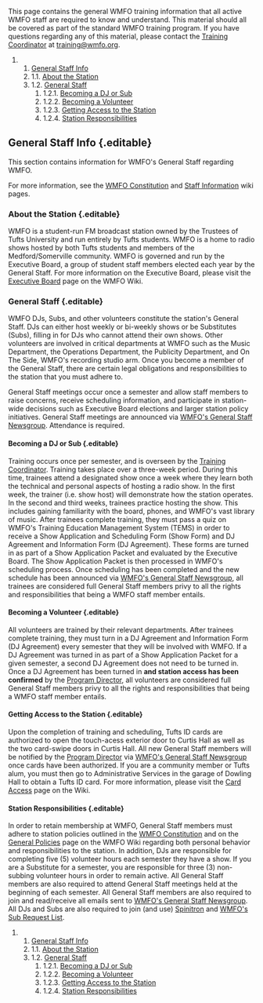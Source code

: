 This page contains the general WMFO training information that all active
WMFO staff are required to know and understand. This material should all
be covered as part of the standard WMFO training program. If you have
questions regarding any of this material, please contact the [Training
Coordinator](https://wiki.wmfo.org/About_WMFO/Executive_Board/Programming_Dept./Training_Office "Training Office")
at
[training@wmfo.org](mailto:training@wmfo.org "mailto:training@wmfo.org").

1.  1. [General Staff
    Info](https://wiki.wmfo.org/Training/General_Information_for_New_Staff#General_Staff_Info)
    1.  1.1. [About the
        Station](https://wiki.wmfo.org/Training/General_Information_for_New_Staff#About_the_Station)
    2.  1.2. [General
        Staff](https://wiki.wmfo.org/Training/General_Information_for_New_Staff#General_Staff)
        1.  1.2.1. [Becoming a DJ or
            Sub](https://wiki.wmfo.org/Training/General_Information_for_New_Staff#Becoming_a_DJ_or_Sub)
        2.  1.2.2. [Becoming a
            Volunteer](https://wiki.wmfo.org/Training/General_Information_for_New_Staff#Becoming_a_Volunteer)
        3.  1.2.3. [Getting Access to the
            Station](https://wiki.wmfo.org/Training/General_Information_for_New_Staff#Getting_Access_to_the_Station)
        4.  1.2.4. [Station
            Responsibilities](https://wiki.wmfo.org/Training/General_Information_for_New_Staff#Station_Responsibilities)

General Staff Info {.editable}
------------------

This section contains information for WMFO's General Staff regarding
WMFO.

For more information, see the [WMFO
Constitution](https://wiki.wmfo.org/About_WMFO/Constitution "Constitution")
and [Staff Information](https://wiki.wmfo.org/Staff_Info "Staff Info")
wiki pages.

### About the Station {.editable}

WMFO is a student-run FM broadcast station owned by the Trustees of
Tufts University and run entirely by Tufts students. WMFO is a home to
radio shows hosted by both Tufts students and members of the
Medford/Somerville community. WMFO is governed and run by the Executive
Board, a group of student staff members elected each year by the General
Staff. For more information on the Executive Board, please visit the
[Executive
Board](https://wiki.wmfo.org/About_WMFO/Executive_Board "Executive Board")
page on the WMFO Wiki.

### General Staff {.editable}

WMFO DJs, Subs, and other volunteers constitute the station's General
Staff. DJs can either host weekly or bi-weekly shows or be Substitutes
(Subs), filling in for DJs who cannot attend their own shows. Other
volunteers are involved in critical departments at WMFO such as the
Music Department, the Operations Department, the Publicity Department,
and On The Side, WMFO's recording studio arm. Once you become a member
of the General Staff, there are certain legal obligations and
responsibilities to the station that you must adhere to.

General Staff meetings occur once a semester and allow staff members to
raise concerns, receive scheduling information, and participate in
station-wide decisions such as Executive Board elections and larger
station policy initiatives. General Staff meetings are announced via
[WMFO's General Staff
Newsgroup](https://wiki.wmfo.org/Staff_Info/Staff_Newsgroups "Staff Newsgroups").
Attendance is required.

#### Becoming a DJ or Sub {.editable}

Training occurs once per semester, and is overseen by the [Training
Coordinator](https://wiki.wmfo.org/About_WMFO/Executive_Board/Programming_Dept./Training_Office "Training Office").
Training takes place over a three-week period. During this time,
trainees attend a designated show once a week where they learn both the
technical and personal aspects of hosting a radio show. In the first
week, the trainer (i.e. show host) will demonstrate how the station
operates. In the second and third weeks, trainees practice hosting the
show. This includes gaining familiarity with the board, phones, and
WMFO's vast library of music. After trainees complete training, they
must pass a quiz on WMFO's Training Education Management System (TEMS)
in order to receive a Show Application and Scheduling Form (Show Form)
and DJ Agreement and Information Form (DJ Agreement). These forms are
turned in as part of a Show Application Packet and evaluated by the
Executive Board. The Show Application Packet is then processed in WMFO's
scheduling process. Once scheduling has been completed and the new
schedule has been announced via [WMFO's General Staff
Newsgroup](https://wiki.wmfo.org/Staff_Info/Staff_Newsgroups "Staff Newsgroups"),
all trainees are considered full General Staff members privy to all the
rights and responsibilities that being a WMFO staff member entails.

#### Becoming a Volunteer {.editable}

All volunteers are trained by their relevant departments. After trainees
complete training, they must turn in a DJ Agreement and Information Form
(DJ Agreement) every semester that they will be involved with WMFO. If a
DJ Agreement was turned in as part of a Show Application Packet for a
given semester, a second DJ Agreement does not need to be turned in.
Once a DJ Agreement has been turned in **and station access has been
confirmed** by the [Program
Director](https://wiki.wmfo.org/About_WMFO/Executive_Board/Programming_Dept. "Programming Dept."),
all volunteers are considered full General Staff members privy to all
the rights and responsibilities that being a WMFO staff member entails.

#### Getting Access to the Station {.editable}

Upon the completion of training and scheduling, Tufts ID cards are
authorized to open the touch-acess exterior door to Curtis Hall as well
as the two card-swipe doors in Curtis Hall. All new General Staff
members will be notified by the [Program
Director](https://wiki.wmfo.org/About_WMFO/Executive_Board/Programming_Dept. "Programming Dept.")
via [WMFO's General Staff
Newsgroup](https://wiki.wmfo.org/Staff_Info/Staff_Newsgroups "Staff Newsgroups")
once cards have been authorized. If you are a community member or Tufts
alum, you must then go to Administrative Services in the garage of
Dowling Hall to obtain a Tufts ID card. For more information, please
visit the [Card
Access](https://wiki.wmfo.org/Staff_Info/Card_Access "Card Access") page
on the Wiki.

#### Station Responsibilities {.editable}

In order to retain membership at WMFO, General Staff members must adhere
to station policies outlined in the [WMFO
Constitution](https://wiki.wmfo.org/About_WMFO/Constitution "Constitution")
and on the [General
Policies](https://wiki.wmfo.org/Staff_Info/General_Policies "General Policies")
page on the WMFO Wiki regarding both personal behavior and
responsibilities to the station. In addition, DJs are responsible for
completing five (5) volunteer hours each semester they have a show. If
you are a Substitute for a semester, you are responsible for three (3)
non-subbing volunteer hours in order to remain active. All General Staff
members are also required to attend General Staff meetings held at the
beginning of each semester. All General Staff members are also required
to join and read/receive all emails sent to [WMFO's General Staff
Newsgroup](http://groups.google.com/group/wmfo-staff "http://groups.google.com/group/wmfo-staff").
All DJs and Subs are also required to join (and use)
[Spinitron](https://wiki.wmfo.org/Staff_Info/Staff_Services/Spinitron "http://wiki.wmfo.org/Staff_Info/Staff_Services/Spinitron")
and [WMFO's Sub Request
List](http://groups.google.com/group/wmfo-sublist "http://groups.google.com/group/wmfo-sublist").

1.  1. [General Staff Info](#General_Staff_Info)
    1.  1.1. [About the Station](#About_the_Station)
    2.  1.2. [General Staff](#General_Staff)
        1.  1.2.1. [Becoming a DJ or Sub](#Becoming_a_DJ_or_Sub)
        2.  1.2.2. [Becoming a Volunteer](#Becoming_a_Volunteer)
        3.  1.2.3. [Getting Access to the
            Station](#Getting_Access_to_the_Station)
        4.  1.2.4. [Station Responsibilities](#Station_Responsibilities)



